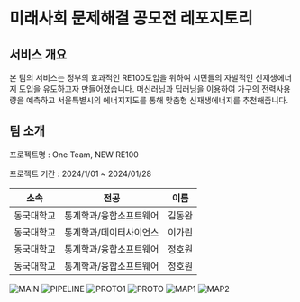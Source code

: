 # 미래사회 문제해결 공모전 레포지토리

## 서비스 개요
본 팀의 서비스는 정부의 효과적인 RE100도입을 위하여 시민들의 자발적인 신재생에너지 도입을 유도하고자 만들어졌습니다. 
머신러닝과 딥러닝을 이용하여 가구의 전력사용량을 예측하고 서울특별시의 에너지지도를 통해 맞춤형 신재생에너지를 추천해줍니다.

## 팀 소개
<p>프로젝트명 : One Team, NEW RE100  </p>
<p>프로젝트 기간 : 2024/1/01 ~ 2024/01/28</p>


|    소속    |          전공           |  이름  |
| :--------: | :---------------------: | :----: |
| 동국대학교 | 통계학과/융합소프트웨어 | 김동완 |
| 동국대학교 | 통계학과/데이터사이언스 | 이가린 |
| 동국대학교 | 통계학과/융합소프트웨어 | 정호원 |
| 동국대학교 | 통계학과/융합소프트웨어 | 정호원 |



![MAIN](https://github.com/dongwan97/Seoul-ElectricPrediction-EnergyMap/assets/122766043/d95dd262-0ab8-4a25-b9aa-77825bd65584)
![PIPELINE](https://github.com/dongwan97/Seoul-ElectricPrediction-EnergyMap/assets/122766043/d96f23ac-5f76-4cf0-b3f5-158aff3151d3)
![PROTO1](https://github.com/dongwan97/Seoul-ElectricPrediction-EnergyMap/assets/122766043/c5adf614-4f61-48a5-a6cd-457381349c3a)
![PROTO](https://github.com/dongwan97/Seoul-ElectricPrediction-EnergyMap/assets/122766043/51b09c4a-8df1-491d-8db9-0ec8c29b5638)
![MAP1](https://github.com/dongwan97/Seoul-ElectricPrediction-EnergyMap/assets/122766043/03bca8c5-11ab-43ac-ba17-84c83f6d4296)
![MAP2](https://github.com/dongwan97/Seoul-ElectricPrediction-EnergyMap/assets/122766043/ab6fc48b-c83e-4897-8cdb-bd906c90e6b4)

